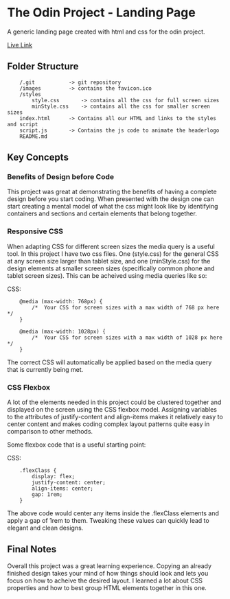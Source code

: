 # The Odin Project - Landing Page

A generic landing page created with html and css for the odin project.

[Live Link](https://antonharbers.github.io/Demo-Landing-Page/)

## Folder Structure

```
    /.git           -> git repository
    /images         -> contains the favicon.ico
    /styles
        style.css       -> contains all the css for full screen sizes
        minStyle.css    -> contains all the css for smaller screen sizes
    index.html      -> Contains all our HTML and links to the styles and script
    script.js       -> Contains the js code to animate the headerlogo
    README.md

```

## Key Concepts

### Benefits of Design before Code

This project was great at demonstrating the benefits of having a complete design before you start coding. When presented with the design one can start creating a mental model of what the css might look like by identifying containers and sections and certain elements that belong together.

### Responsive CSS

When adapting CSS for different screen sizes the media query is a useful tool. In this project I have two css files. One (style.css) for the general CSS at any screen size larger than tablet size, and one (minStyle.css) for the design elements at smaller screen sizes (specifically common phone and tablet screen sizes). This can be acheived using media queries like so:

CSS:

```
    @media (max-width: 768px) {
        /*  Your CSS for screen sizes with a max width of 768 px here */
    }

    @media (max-width: 1028px) {
        /*  Your CSS for screen sizes with a max width of 1028 px here */
    }
```

The correct CSS will automatically be applied based on the media query that is currently being met.

### CSS Flexbox

A lot of the elements needed in this project could be clustered together and displayed on the screen using the CSS flexbox model. Assigning variables to the attributes of justify-content and align-items makes it relatively easy to center content and makes coding complex layout patterns quite easy in comparison to other methods.

Some flexbox code that is a useful starting point:

CSS:

```
    .flexClass {
        display: flex;
        justify-content: center;
        align-items: center;
        gap: 1rem;
    }
```

The above code would center any items inside the .flexClass elements and apply a gap of 1rem to them. Tweaking these values can quickly lead to elegant and clean designs.

## Final Notes

Overall this project was a great learning experience. Copying an already finished design takes your mind of how things should look and lets you focus on how to acheive the desired layout. I learned a lot about CSS properties and how to best group HTML elements together in this one.
